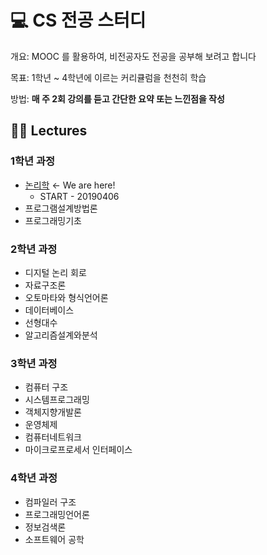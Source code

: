 # 💻 CS 전공 스터디

개요: MOOC 를 활용하여, 비전공자도 전공을 공부해 보려고 합니다

목표: 1학년 ~ 4학년에 이르는 커리큘럼을 천천히 학습

방법: **매 주 2회 강의를 듣고 간단한 요약 또는 느낀점을 작성**


## 👨‍🏫 Lectures

### 1학년 과정

- [논리학](https://github.com/sat10am/CS-MoocStudy/blob/master/%EB%85%BC%EB%A6%AC%ED%95%99.md) ← We are here!
  - START - 20190406
- 프로그램설계방법론
- 프로그래밍기초

### 2학년 과정

- 디지털 논리 회로
- 자료구조론
- 오토마타와 형식언어론
- 데이터베이스
- 선형대수
- 알고리즘설계와분석

### 3학년 과정

- 컴퓨터 구조
- 시스템프로그래밍
- 객체지향개발론
- 운영체제
- 컴퓨터네트워크
- 마이크로프로세서 인터페이스

### 4학년 과정

- 컴파일러 구조
- 프로그래밍언어론
- 정보검색론
- 소프트웨어 공학
